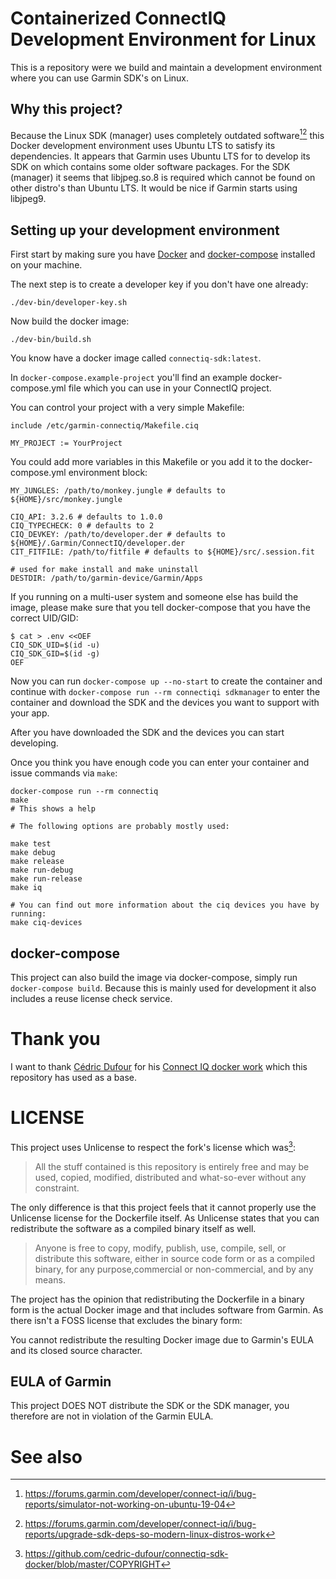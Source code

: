Containerized ConnectIQ Development Environment for Linux
==

This is a repository were we build and maintain a development environment where
you can use Garmin SDK's on Linux.

## Why this project?

Because the Linux SDK (manager) uses completely outdated software[^1][^2] this
Docker development environment uses Ubuntu LTS to satisfy its dependencies. It
appears that Garmin uses Ubuntu LTS for to develop its SDK on which contains
some older software packages. For the SDK (manager) it seems that libjpeg.so.8
is required which cannot be found on other distro's than Ubuntu LTS. It would
be nice if Garmin starts using libjpeg9.

## Setting up your development environment

First start by making sure you have
[Docker](https://docs.docker.com/get-docker/) and
[docker-compose](https://docs.docker.com/compose/install/) installed on your
machine.

The next step is to create a developer key if you don't have one already:

```
./dev-bin/developer-key.sh
```

Now build the docker image:

```
./dev-bin/build.sh
```

You know have a docker image called `connectiq-sdk:latest`.

In `docker-compose.example-project` you'll find an example docker-compose.yml
file which you can use in your ConnectIQ project.

You can control your project with a very simple Makefile:

```
include /etc/garmin-connectiq/Makefile.ciq

MY_PROJECT := YourProject
```

You could add more variables in this Makefile or you add it to the
docker-compose.yml environment block:

```
MY_JUNGLES: /path/to/monkey.jungle # defaults to ${HOME}/src/monkey.jungle

CIQ_API: 3.2.6 # defaults to 1.0.0
CIQ_TYPECHECK: 0 # defaults to 2
CIQ_DEVKEY: /path/to/developer.der # defaults to ${HOME}/.Garmin/ConnectIQ/developer.der
CIT_FITFILE: /path/to/fitfile # defaults to ${HOME}/src/.session.fit

# used for make install and make uninstall
DESTDIR: /path/to/garmin-device/Garmin/Apps
```

If you running on a multi-user system and someone else has build the image,
please make sure that you tell docker-compose that you have the correct
UID/GID:

```
$ cat > .env <<OEF
CIQ_SDK_UID=$(id -u)
CIQ_SDK_GID=$(id -g)
OEF
```

Now you can run `docker-compose up --no-start` to create the container and
continue with `docker-compose run --rm connectiqi sdkmanager` to enter the
container and download the SDK and the devices you want to support with your
app.

After you have downloaded the SDK and the devices you can start developing.

Once you think you have enough code you can enter your container and issue
commands via `make`:

```
docker-compose run --rm connectiq
make
# This shows a help

# The following options are probably mostly used:

make test
make debug
make release
make run-debug
make run-release
make iq

# You can find out more information about the ciq devices you have by running:
make ciq-devices
```

## docker-compose

This project can also build the image via docker-compose, simply run
`docker-compose build`. Because this is mainly used for development it also
includes a reuse license check service.

# Thank you

I want to thank [Cédric Dufour](https://github.com/cedric-dufour) for his
[Connect IQ docker work](https://github.com/cedric-dufour/connectiq-sdk-docker) which this
repository has used as a base.

# LICENSE

This project uses Unlicense to respect the fork's license which was[^3]:

> All the stuff contained is this repository is entirely free and may be used,
> copied, modified, distributed and what-so-ever without any constraint.

The only difference is that this project feels that it cannot properly use the
Unlicense license for the Dockerfile itself. As Unlicense states that you can
redistribute the software as a compiled binary itself as well.

> Anyone is free to copy, modify, publish, use, compile, sell, or distribute
> this software, either in source code form or as a compiled binary, for any
> purpose,commercial or non-commercial, and by any means.

The project has the opinion that redistributing the Dockerfile in a binary form
is the actual Docker image and that includes software from Garmin. As there
isn't a FOSS license that excludes the binary form:

You cannot redistribute the resulting Docker image due to Garmin's EULA and its
closed source character.

## EULA of Garmin

This project DOES NOT distribute the SDK or the SDK manager, you therefore are
not in violation of the Garmin EULA.

# See also

[^1]: https://forums.garmin.com/developer/connect-iq/i/bug-reports/simulator-not-working-on-ubuntu-19-04
[^2]: https://forums.garmin.com/developer/connect-iq/i/bug-reports/upgrade-sdk-deps-so-modern-linux-distros-work
[^3]: https://github.com/cedric-dufour/connectiq-sdk-docker/blob/master/COPYRIGHT
